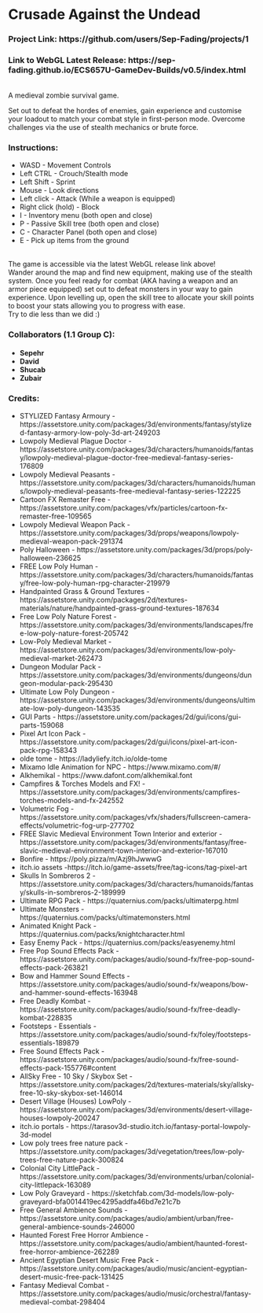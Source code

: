 <h1>Crusade Against the Undead</h1>
<h3>Project Link: https://github.com/users/Sep-Fading/projects/1</h3>
<h3>Link to WebGL Latest Release: https://sep-fading.github.io/ECS657U-GameDev-Builds/v0.5/index.html</h3>
<br>
A medieval zombie survival game.

Set out to defeat the hordes of enemies, gain experience and customise your loadout to match your combat style in first-person mode.
Overcome challenges via the use of stealth mechanics or brute force.
<br>

<h3> Instructions: </h3>
<ul>
  <li>WASD - Movement Controls</li>
  <li> Left CTRL - Crouch/Stealth mode </li>
  <li> Left Shift - Sprint </li>
  <li>Mouse - Look directions</li>
  <li>Left click - Attack (While a weapon is equipped)</li>
  <li>Right click (hold) - Block</li>
  <li>I - Inventory menu (both open and close)</li>
  <li>P - Passive Skill tree (both open and close)</li>
  <li>C - Character Panel (both open and close)</li>
  <li>E - Pick up items  from the ground</li>
</ul>
<br>
The game is accessible via the latest WebGL release link above!
<br>
Wander around the map and find new equipment, making use of the stealth system.
Once you feel ready for combat (AKA having a weapon and an armor piece equipped) set out to 
defeat monsters in your way to gain experience.
Upon levelling up, open the skill tree to allocate your skill points to boost your stats allowing you
to progress with ease.
<br>
Try to die less than we did :)
<br>
<h3>Collaborators (1.1 Group C):</h3>
<h4><ul>
  <li>Sepehr</li>
  <li>David</li>
  <li>Shucab</li>
  <li>Zubair</li>
</ul></h4>

<h3>Credits:</h3>
<ul>
  <li>STYLIZED Fantasy Armoury - https://assetstore.unity.com/packages/3d/environments/fantasy/stylized-fantasy-armory-low-poly-3d-art-249203</li>
  <li>Lowpoly Medieval Plague Doctor - https://assetstore.unity.com/packages/3d/characters/humanoids/fantasy/lowpoly-medieval-plague-doctor-free-medieval-fantasy-series-176809</li>
  <li>Lowpoly Medieval Peasants - https://assetstore.unity.com/packages/3d/characters/humanoids/humans/lowpoly-medieval-peasants-free-medieval-fantasy-series-122225</li>
  <li>Cartoon FX Remaster Free - https://assetstore.unity.com/packages/vfx/particles/cartoon-fx-remaster-free-109565</li>
  <li>Lowpoly Medieval Weapon Pack - https://assetstore.unity.com/packages/3d/props/weapons/lowpoly-medieval-weapon-pack-291374</li>
  <li>Poly Halloween - https://assetstore.unity.com/packages/3d/props/poly-halloween-236625</li>
  <li>FREE Low Poly Human - https://assetstore.unity.com/packages/3d/characters/humanoids/fantasy/free-low-poly-human-rpg-character-219979</li>
  <li>Handpainted Grass & Ground Textures - https://assetstore.unity.com/packages/2d/textures-materials/nature/handpainted-grass-ground-textures-187634</li>
  <li>Free Low Poly Nature Forest - https://assetstore.unity.com/packages/3d/environments/landscapes/free-low-poly-nature-forest-205742</li>
  <li>Low-Poly Medieval Market - https://assetstore.unity.com/packages/3d/environments/low-poly-medieval-market-262473</li>
  <li>Dungeon Modular Pack - https://assetstore.unity.com/packages/3d/environments/dungeons/dungeon-modular-pack-295430</li>
  <li>Ultimate Low Poly Dungeon - https://assetstore.unity.com/packages/3d/environments/dungeons/ultimate-low-poly-dungeon-143535</li>
  <li>GUI Parts - https://assetstore.unity.com/packages/2d/gui/icons/gui-parts-159068</li>
  <li>Pixel Art Icon Pack - https://assetstore.unity.com/packages/2d/gui/icons/pixel-art-icon-pack-rpg-158343</li>
  <li>olde tome - https://ladyliefy.itch.io/olde-tome</li>
  <li>Mixamo Idle Animation for NPC - https://www.mixamo.com/#/</li>
  <li>Alkhemikal - https://www.dafont.com/alkhemikal.font</li>
  <li>Campfires & Torches Models and FX! - https://assetstore.unity.com/packages/3d/environments/campfires-torches-models-and-fx-242552</li>
  <li>Volumetric Fog - https://assetstore.unity.com/packages/vfx/shaders/fullscreen-camera-effects/volumetric-fog-urp-277702</li>
  <li>FREE Slavic Medieval Environment Town Interior and exterior - https://assetstore.unity.com/packages/3d/environments/fantasy/free-slavic-medieval-environment-town-interior-and-exterior-167010</li>
  <li>Bonfire - https://poly.pizza/m/Azj9hJwwwG</li>
  <li>itch.io assets -https://itch.io/game-assets/free/tag-icons/tag-pixel-art</li>
  <li>Skulls In Sombreros 2 - https://assetstore.unity.com/packages/3d/characters/humanoids/fantasy/skulls-in-sombreros-2-189999</li>
  <li>Ultimate RPG Pack - https://quaternius.com/packs/ultimaterpg.html</li>
  <li>Ultimate Monsters - https://quaternius.com/packs/ultimatemonsters.html</li>
  <li>Animated Knight Pack - https://quaternius.com/packs/knightcharacter.html</li>
  <li>Easy Enemy Pack - https://quaternius.com/packs/easyenemy.html</li>
  <li>Free Pop Sound Effects Pack - https://assetstore.unity.com/packages/audio/sound-fx/free-pop-sound-effects-pack-263821</li>
  <li>Bow and Hammer Sound Effects - https://assetstore.unity.com/packages/audio/sound-fx/weapons/bow-and-hammer-sound-effects-163948</li>
  <li>Free Deadly Kombat - https://assetstore.unity.com/packages/audio/sound-fx/free-deadly-kombat-228835</li>
  <li>Footsteps - Essentials - https://assetstore.unity.com/packages/audio/sound-fx/foley/footsteps-essentials-189879</li>
  <li>Free Sound Effects Pack - https://assetstore.unity.com/packages/audio/sound-fx/free-sound-effects-pack-155776#content</li>
  <li>AllSky Free - 10 Sky / Skybox Set - https://assetstore.unity.com/packages/2d/textures-materials/sky/allsky-free-10-sky-skybox-set-146014</li>
  <li>Desert Village (Houses) LowPoly - https://assetstore.unity.com/packages/3d/environments/desert-village-houses-lowpoly-200247</li>
  <li>itch.io portals - https://tarasov3d-studio.itch.io/fantasy-portal-lowpoly-3d-model</li>
  <li>Low poly trees free nature pack - https://assetstore.unity.com/packages/3d/vegetation/trees/low-poly-trees-free-nature-pack-300824</li>
  <li>Colonial City LittlePack - https://assetstore.unity.com/packages/3d/environments/urban/colonial-city-littlepack-163089</li>
  <li>Low Poly Graveyard - https://sketchfab.com/3d-models/low-poly-graveyard-bfa0014419ec4295addfa46bd7e21c7b</li>
  <li>Free General Ambience Sounds - https://assetstore.unity.com/packages/audio/ambient/urban/free-general-ambience-sounds-246000</li>
  <li>Haunted Forest Free Horror Ambience - https://assetstore.unity.com/packages/audio/ambient/haunted-forest-free-horror-ambience-262289</li>
  <li>Ancient Egyptian Desert Music Free Pack - https://assetstore.unity.com/packages/audio/music/ancient-egyptian-desert-music-free-pack-131425</li>
  <li>Fantasy Medieval Combat - https://assetstore.unity.com/packages/audio/music/orchestral/fantasy-medieval-combat-298404</li>
</ul>
